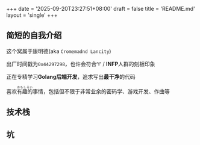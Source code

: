 +++
date = '2025-09-20T23:27:51+08:00'
draft = false
title = 'README.md'
layout = 'single'
+++

<link rel="stylesheet" type='text/css' href="https://cdn.jsdelivr.net/gh/devicons/devicon@latest/devicon.min.css" />
<style>
    .dev-icon {
        font-size: 72px;
        margin-right: 12px;
    }
</style>

## 简短的自我介绍

这个窝属于康明德(aka `Cromemadnd Lancity`)

出厂时间戳为`0x44297298`，也许会符合♈ / **INFP**人群的刻板印象

正在专精学习**Golang后端开发**，追求写出**最干净**的代码

喜欢<ruby>有趣的<rt>おもしろい</rt></ruby>事情，包括但不限于非常业余的密码学、游戏开发、作曲等

## 技术栈
<i class="devicon-go-original-wordmark dev-icon" style="color: #00acd7;"></i>
<i class="devicon-python-plain dev-icon" style="color: #3c78a9"></i>
<i class="devicon-rabbitmq-original dev-icon" style="color: #aa5500"></i>


<i class="devicon-django-plain dev-icon"></i>
<i class="devicon-godot-plain colored dev-icon"></i>

## 坑